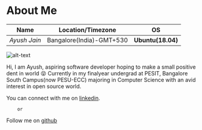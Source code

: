 # About Me

Name | Location/Timezone | OS
--- | --- | ---
*Ayush Jain* | Bangalore(India)-GMT+530| **Ubuntu(18.04)**


![alt-text](https://img.etimg.com/thumb/msid-72885396,width-643,imgsize-1240914,resizemode-4/randstad-insights-report-also-reveals-that-professionals-from-the-it-industry-command-the-highest-salaries-.jpg "Namma Bengaluru")


Hi,
I am Ayush, aspiring software developer hoping to make a small positive dent in world :stuck_out_tongue_closed_eyes:
Currently in my finalyear  undergrad  at PESIT, Bangalore South Campus(now PESU-ECC) majoring in Computer Science with an avid interest in open source world.


You can connect with me on [linkedin](www.linkedin.com/in/ayushjain0402).

		or
		
Follow me on [github](https://github.com/aj4ayushjain)  

